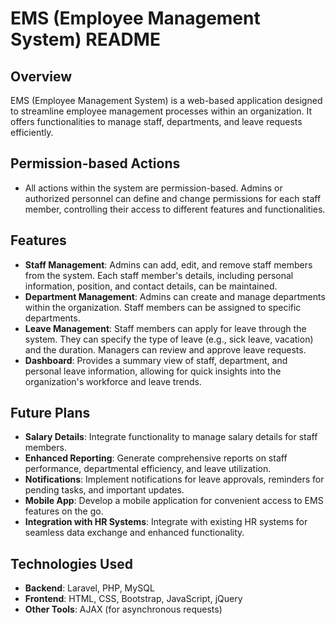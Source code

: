 # EMS (Employee Management System) README

## Overview
EMS (Employee Management System) is a web-based application designed to streamline employee management processes within an organization. It offers functionalities to manage staff, departments, and leave requests efficiently. 


## Permission-based Actions
- All actions within the system are permission-based. Admins or authorized personnel can define and change permissions for each staff member, controlling their access to different features and functionalities.


## Features
- **Staff Management**: Admins can add, edit, and remove staff members from the system. Each staff member's details, including personal information, position, and contact details, can be maintained.
- **Department Management**: Admins can create and manage departments within the organization. Staff members can be assigned to specific departments.
- **Leave Management**: Staff members can apply for leave through the system. They can specify the type of leave (e.g., sick leave, vacation) and the duration. Managers can review and approve leave requests.
- **Dashboard**: Provides a summary view of staff, department, and personal leave information, allowing for quick insights into the organization's workforce and leave trends.

## Future Plans
- **Salary Details**: Integrate functionality to manage salary details for staff members.
- **Enhanced Reporting**: Generate comprehensive reports on staff performance, departmental efficiency, and leave utilization.
- **Notifications**: Implement notifications for leave approvals, reminders for pending tasks, and important updates.
- **Mobile App**: Develop a mobile application for convenient access to EMS features on the go.
- **Integration with HR Systems**: Integrate with existing HR systems for seamless data exchange and enhanced functionality.

## Technologies Used
- **Backend**: Laravel, PHP, MySQL
- **Frontend**: HTML, CSS, Bootstrap, JavaScript, jQuery
- **Other Tools**: AJAX (for asynchronous requests)
